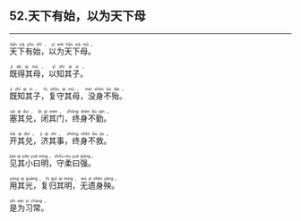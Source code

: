 ## 52.天下有始，以为天下母
---


<ruby><rb> 天下有始，以为天下母。 </rb> <rt> tiān  xià  yǒu  shǐ ， yǐ  wéi  tiān  xià  mǔ 。</rt>
</ruby>

<ruby><rb> 既得其母，以知其子。 </rb> <rt> jì  dé  qí  mǔ ， yǐ  zhī  qí  zi 。</rt>
</ruby>

<ruby><rb> 既知其子，复守其母，没身不殆。 </rb> <rt> jì  zhī  qí  zi ， fù  shǒu  qí  mǔ ， méi  shēn  bù  dài 。</rt>
</ruby>

<ruby><rb> 塞其兑，闭其门，终身不勤。 </rb> <rt> sāi  qí  duì ， bì  qí  mén ， zhōng  shēn  bù  qín 。</rt>
</ruby>

<ruby><rb> 开其兑，济其事，终身不救。 </rb> <rt> kāi  qí  duì ， jì  qí  shì ， zhōng  shēn  bù  jiù 。</rt>
</ruby>

<ruby><rb> 见其小曰明，守柔曰强。 </rb> <rt> jiàn  qí  xiǎo  yuē  míng ， shǒu  róu  yuē  qiáng 。</rt>
</ruby>

<ruby><rb> 用其光，复归其明，无遗身殃。 </rb> <rt> yòng  qí  guāng ， fù  guī  qí  míng ， wú  yí  shēn  yāng 。</rt>
</ruby>

<ruby><rb> 是为习常。 </rb> <rt> shì  wèi  xí  cháng 。</rt>
</ruby>

<ruby><rb>   </rb> <rt> </rt>
</ruby>

